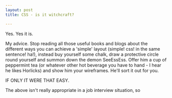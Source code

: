 ```yaml
---
layout: post
title: CSS - is it witchcraft?

---
```

Yes. Yes it is.

My advice. Stop reading all those useful books and blogs about the different ways you can achieve a 'simple' layout (simple! css! in the same sentence! ha!), instead buy yourself some chalk, draw a protective circle round yourself and summon down the demon SeeEssEss. Offer him a cup of peppermint tea (or whatever other hot beverage you have to hand - I hear he likes Horlicks) and show him your wireframes. He'll sort it out for you.

IF ONLY IT WERE THAT EASY.

The above isn't really appropriate in a job interview situation, so 
